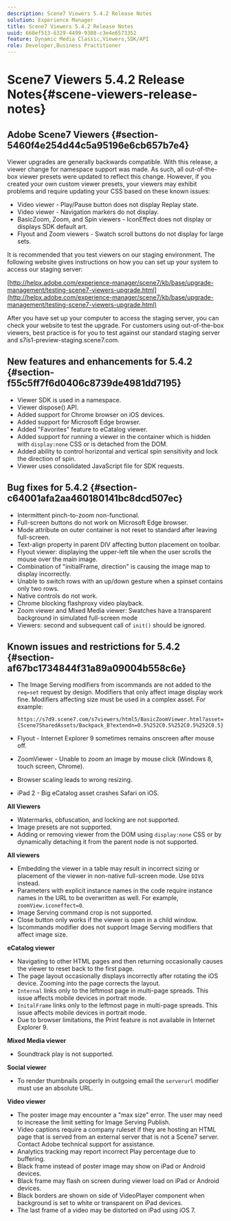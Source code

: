 ```yaml
---
description: Scene7 Viewers 5.4.2 Release Notes
solution: Experience Manager
title: Scene7 Viewers 5.4.2 Release Notes
uuid: 668ef513-6329-4499-9308-c3e4e6573352
feature: Dynamic Media Classic,Viewers,SDK/API
role: Developer,Business Practitioner
---
```


# Scene7 Viewers 5.4.2 Release Notes{#scene-viewers-release-notes}

## Adobe Scene7 Viewers {#section-5460f4e254d44c5a95196e6cb657b7e4}

Viewer upgrades are generally backwards compatible. With this release, a viewer change for namespace support was made. As such, all out-of-the-box viewer presets were updated to reflect this change. However, if you created your own custom viewer presets, your viewers may exhibit problems and require updating your CSS based on these known issues:

* Video viewer - Play/Pause button does not display Replay state. 
* Video viewer - Navigation markers do not display. 
* BasicZoom, Zoom, and Spin viewers - IconEffect does not display or displays SDK default art. 
* Flyout and Zoom viewers - Swatch scroll buttons do not display for large sets.

It is recommended that you test viewers on our staging environment. The following website gives instructions on how you can set up your system to access our staging server:

[http://helpx.adobe.com/experience-manager/scene7/kb/base/upgrade-management/testing-scene7-viewers-upgrade.html](http://helpx.adobe.com/experience-manager/scene7/kb/base/upgrade-management/testing-scene7-viewers-upgrade.html)

After you have set up your computer to access the staging server, you can check your website to test the upgrade. For customers using out-of-the-box viewers, best practice is for you to test against our standard staging server and s7is1-preview-staging.scene7.com.

## New features and enhancements for 5.4.2 {#section-f55c5ff7f6d0406c8739de4981dd7195}

* Viewer SDK is used in a namespace. 
* Viewer dispose() API. 
* Added support for Chrome browser on iOS devices. 
* Added support for Microsoft Edge browser. 
* Added "Favorites" feature to eCatalog viewer. 
* Added support for running a viewer in the container which is hidden with `display:none` CSS or is detached from the DOM. 
* Added ability to control horizontal and vertical spin sensitivity and lock the direction of spin. 
* Viewer uses consolidated JavaScript file for SDK requests.

## Bug fixes for 5.4.2 {#section-c64001afa2aa460180141bc8dcd507ec}

* Intermittent pinch-to-zoom non-functional. 
* Full-screen buttons do not work on Microsoft Edge browser. 
* Mode attribute on outer container is not reset to standard after leaving full-screen. 
* Text-align property in parent DIV affecting button placement on toolbar. 
* Flyout viewer: displaying the upper-left tile when the user scrolls the mouse over the main image. 
* Combination of "initialFrame, direction" is causing the image map to display incorrectly. 
* Unable to switch rows with an up/down gesture when a spinset contains only two rows. 
* Native controls do not work. 
* Chrome blocking flashproxy video playback. 
* Zoom viewer and Mixed Media viewer: Swatches have a transparent background in simulated full-screen mode 
* Viewers: second and subsequent call of `init()` should be ignored.

## Known issues and restrictions for 5.4.2 {#section-af67bc1734844f31a89a09004b558c6e}

* The Image Serving modifiers from iscommands are not added to the `req=set` request by design. Modifiers that only affect image display work fine. Modifiers affecting size must be used in a complex asset. For example:

  ```
  https://s7d9.scene7.com/s7viewers/html5/BasicZoomViewer.html?asset= {Scene7SharedAssets/Backpack_B?extendn=0.5%252C0.5%252C0.5%252C0.5}
  ```

* Flyout - Internet Explorer 9 sometimes remains onscreen after mouse off. 
* ZoomViewer - Unable to zoom an image by mouse click (Windows 8, touch screen, Chrome). 
* Browser scaling leads to wrong resizing. 
* iPad 2 - Big eCatalog asset crashes Safari on iOS.

**All Viewers**

* Watermarks, obfuscation, and locking are not supported. 
* Image presets are not supported. 
* Adding or removing viewer from the DOM using `display:none` CSS or by dynamically detaching it from the parent node is not supported.

**All viewers**

* Embedding the viewer in a table may result in incorrect sizing or placement of the viewer in non-native full-screen mode. Use `DIV`s instead. 
* Parameters with explicit instance names in the code require instance names in the URL to be overwritten as well. For example, `zoomView.iconeffect=0`. 
* Image Serving command crop is not supported. 
* Close button only works if the viewer is open in a child window. 
* Iscommands modifier does not support Image Serving modifiers that affect image size.

**eCatalog viewer**

* Navigating to other HTML pages and then returning occasionally causes the viewer to reset back to the first page. 
* The page layout occasionally displays incorrectly after rotating the iOS device. Zooming into the page corrects the layout. 
* `Internal` links only to the leftmost page in multi-page spreads. This issue affects mobile devices in portrait mode. 
* `InitalFrame` links only to the leftmost page in multi-page spreads. This issue affects mobile devices in portrait mode. 
* Due to browser limitations, the Print feature is not available in Internet Explorer 9.

**Mixed Media viewer**

* Soundtrack play is not supported.

**Social viewer**

* To render thumbnails properly in outgoing email the `serverurl` modifier must use an absolute URL.

**Video viewer**

* The poster image may encounter a "max size" error. The user may need to increase the limit setting for Image Serving Publish. 
* Video captions require a company ruleset if they are hosting an HTML page that is served from an external server that is not a Scene7 server. Contact Adobe technical support for assistance. 
* Analytics tracking may report incorrect Play percentage due to buffering. 
* Black frame instead of poster image may show on iPad or Android devices. 
* Black frame may flash on screen during viewer load on iPad or Android devices. 
* Black borders are shown on side of VideoPlayer component when background is set to white or transparent on iPad devices. 
* The last frame of a video may be distorted on iPad using iOS 7.

